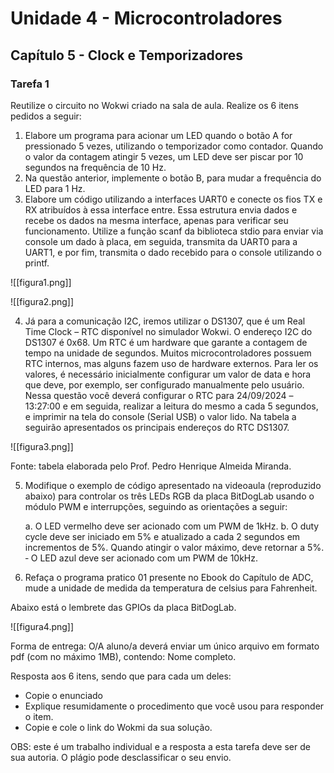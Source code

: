 # Unidade 4 - Microcontroladores

## Capítulo 5 - Clock e Temporizadores

### Tarefa 1

Reutilize o circuito no Wokwi criado na sala de aula. Realize os 6 itens pedidos a seguir: 

1. Elabore um programa para acionar um LED quando o botão A for pressionado 5 vezes, utilizando o temporizador como contador. 
Quando o valor da contagem atingir 5 vezes, um LED deve ser piscar por 10 segundos na frequência de 10 Hz.
2. Na questão anterior, implemente o botão B, para mudar a frequência do LED para 1 Hz.
3. Elabore um código utilizando a interfaces UART0 e conecte os fios TX e RX atribuídos à essa interface entre. 
Essa estrutura envia dados e recebe os dados na mesma interface, apenas para verificar seu funcionamento. 
Utilize a função scanf da biblioteca stdio para enviar via console um dado à placa, em seguida, transmita da UART0 para a UART1, e por fim, transmita o dado recebido para o console utilizando o printf.

![[figura1.png]]

![[figura2.png]]


4. Já para a comunicação I2C, iremos utilizar o DS1307, que é um Real Time Clock – RTC disponível no simulador Wokwi. 
O endereço I2C do DS1307 é 0x68. 
Um RTC é um hardware que garante a contagem de tempo na unidade de segundos. 
Muitos microcontroladores possuem RTC internos, mas alguns fazem uso de hardware externos. 
Para ler os valores, é necessário inicialmente configurar um valor de data e hora que deve, por exemplo, ser configurado manualmente pelo usuário. 
Nessa questão você deverá configurar o RTC para 24/09/2024 –13:27:00 e em seguida, realizar a leitura do mesmo a cada 5 segundos, e imprimir na tela do console (Serial USB) o valor lido. 
Na tabela a seguirão apresentados os principais endereços do RTC DS1307. 

![[figura3.png]]

Fonte: tabela elaborada pelo Prof. Pedro Henrique Almeida Miranda.

5. Modifique o exemplo de código apresentado na videoaula (reproduzido abaixo) para controlar os três LEDs RGB da placa BitDogLab usando o módulo PWM e interrupções, seguindo as orientações a seguir:

	a. O LED vermelho deve ser acionado com um PWM de 1kHz.
	b. O duty cycle deve ser iniciado em 5% e atualizado a cada 2 segundos em incrementos de 5%. Quando atingir o valor máximo, deve retornar a 5%.
       ‐ O LED azul deve ser acionado com um PWM de 10kHz.

6. Refaça o programa pratico 01 presente no Ebook do Capítulo de ADC, mude a unidade de medida da temperatura de celsius para Fahrenheit.

Abaixo está o lembrete das GPIOs da placa BitDogLab.

![[figura4.png]]

Forma de entrega: O/A aluno/a deverá enviar um único arquivo em formato pdf (com no máximo 1MB), contendo:
Nome completo. 

Resposta aos 6 itens, sendo que para cada um deles:
   - Copie o enunciado 
   - Explique resumidamente o procedimento que você usou para responder o item. 
   - Copie e cole o link do Wokmi da sua solução. 

OBS: este é um trabalho individual e a resposta a esta tarefa deve ser de sua autoria. O plágio pode desclassificar o seu envio. 

